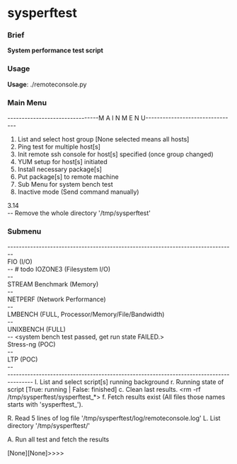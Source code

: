 # sysperftest

### Brief
**System performance test script**

### Usage
**Usage**: ./remoteconsole.py

### Main Menu
--------------------------------M A I N  M E N U--------------------------------

1. List and select host group [None selected means all hosts]
2. Ping test for multiple host[s]
3. Init remote ssh console for host[s] specified (once group changed)
4. YUM setup for host[s] initiated
5. Install necessary package[s]
6. Put package[s] to remote machine
7. Sub Menu for system bench test
0. Inactive mode (Send command manually)

3.14  
    -- Remove the whole directory '/tmp/sysperftest'

### Submenu
\--------------------------------------------------------------------------------  
FIO (I/O)  
    \-- \# todo <libaio not found error>
IOZONE3 (Filesystem I/O)  
    \-- <test passed>  
STREAM Benchmark (Memory)  
    \-- <test passed>  
NETPERF (Network Performance)  
    \-- <test passed>   
LMBENCH (FULL, Processor/Memory/File/Bandwidth)  
    \-- <single copy test passwd>  
UNIXBENCH (FULL)  
    \-- <system bench test passed, get run state FAILED.>  
Stress-ng (POC)  
    \-- <test passed>  
LTP (POC)  
    \--  
\---------------------------------------------------------------------------------------
l. List and select script[s] running background
r. Running state of script [True: running | False: finished]
c. Clean last results. <rm -rf /tmp/sysperftest/sysperftest_*>
f. Fetch results exist (All files those names starts with 'sysperftest_').

R. Read 5 lines of log file '/tmp/sysperftest/log/remoteconsole.log'
L. List directory '/tmp/sysperftest/'

A. Run all test and fetch the results

[None][None]>>>>
